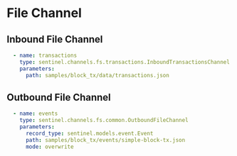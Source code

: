 # File Channel

## Inbound File Channel

```yaml
  - name: transactions
    type: sentinel.channels.fs.transactions.InboundTransactionsChannel
    parameters:
      path: samples/block_tx/data/transactions.json
```

## Outbound File Channel

```yaml
  - name: events
    type: sentinel.channels.fs.common.OutboundFileChannel
    parameters:
      record_type: sentinel.models.event.Event
      path: samples/block_tx/events/simple-block-tx.json
      mode: overwrite
```

